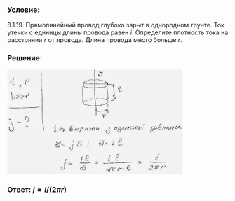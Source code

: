###  Условие: 

$8.1.19.$ Прямолинейный провод глубоко зарыт в однородном грунте. Ток утечки с единицы длины провода равен $i$. Определите плотность тока на расстоянии $r$ от провода. Длина провода много больше $r$. 

###  Решение: 

![|400x238, 67%](../../img/8.1.19/1.jpg) 

###  Ответ: $j = i/(2\pi r)$ 
